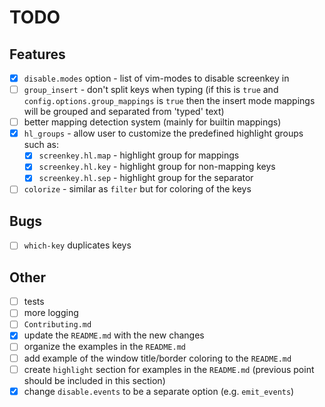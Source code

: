 # TODO

## Features

- [x] `disable.modes` option - list of vim-modes to disable screenkey in
- [ ] `group_insert` - don't split keys when typing (if this is `true` and `config.options.group_mappings` is `true`
      then the insert mode mappings will be grouped and separated from 'typed' text)
- [ ] better mapping detection system (mainly for builtin mappings)
- [x] `hl_groups` - allow user to customize the predefined highlight groups such as:
  - [x] `screenkey.hl.map` - highlight group for mappings
  - [x] `screenkey.hl.key` - highlight group for non-mapping keys
  - [x] `screenkey.hl.sep` - highlight group for the separator
- [ ] `colorize` - similar as `filter` but for coloring of the keys

## Bugs

- [ ] `which-key` duplicates keys

## Other

- [ ] tests
- [ ] more logging
- [ ] `Contributing.md`
- [x] update the `README.md` with the new changes
- [ ] organize the examples in the `README.md`
- [ ] add example of the window title/border coloring to the `README.md`
- [ ] create `highlight` section for examples in the `README.md` (previous point should be included in this section)
- [x] change `disable.events` to be a separate option (e.g. `emit_events`)
